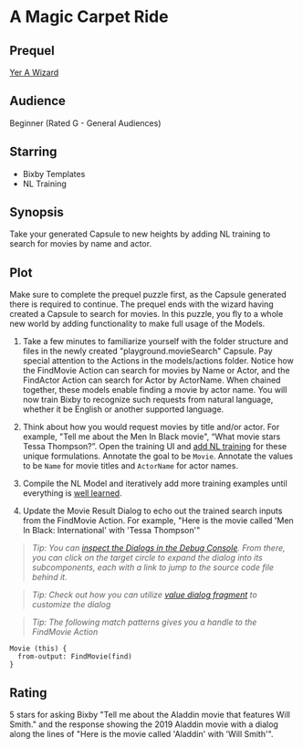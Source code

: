 # A Magic Carpet Ride

## Prequel
[Yer A Wizard](../newcomer/yer-a-wizard.md)

## Audience
Beginner (Rated G - General Audiences)

## Starring
- Bixby Templates
- NL Training

## Synopsis
Take your generated Capsule to new heights by adding NL training to search for
movies by name and actor.

## Plot
Make sure to complete the prequel puzzle first, as the Capsule generated there
is required to continue. The prequel ends with the wizard having created a
Capsule to search for movies. In this puzzle, you fly to a whole new world by
adding functionality to make full usage of the Models.

1. Take a few minutes to familiarize yourself with the folder structure and
files in the newly created "playground.movieSearch" Capsule. Pay special attention to
the Actions in the models/actions folder. Notice how the FindMovie Action can
search for movies by Name or Actor, and the FindActor Action can search for
Actor by ActorName. When chained together, these models enable finding a movie
by actor name. You will now train Bixby to recognize such requests from natural
language, whether it be English or another supported language.

2. Think about how you would request movies by title and/or actor. For example,
"Tell me about the Men In Black movie", “What movie stars Tessa Thompson?”. Open
the training UI and [add NL
training](https://bixbydevelopers.com/dev/docs/dev-guide/developers/training.intro-training)
for these unique formulations. Annotate the goal to be `Movie`. Annotate the
values to be `Name` for movie titles and `ActorName` for actor names.

3. Compile the NL Model and iteratively  add more training examples until
everything is [well
learned](https://bixbydevelopers.com/dev/docs/dev-guide/developers/training.intro-training#learned-vs-not-learned-training).

4. Update the Movie Result Dialog to echo out the trained search inputs from the
FindMovie Action. For example, "Here is the movie called 'Men In Black:
International' with 'Tessa Thompson'"

  > *Tip: You can [inspect the Dialogs in the Debug
Console](https://bixbydevelopers.com/dev/docs/dev-guide/developers/testing.debugging#dialogs).
From there, you can click on the target circle to expand the dialog into its
subcomponents, each with a link to jump to the source code file behind it.*

  > *Tip: Check out how you can utilize [value dialog fragment](https://bixbydevelopers.com/dev/docs/reference/ref-topics/dialog-modes.dialog-fragments#value-fragment) to customize the dialog*

  > *Tip: The following match patterns gives you a handle to the FindMovie Action*
```
Movie (this) {
  from-output: FindMovie(find)
}
```

## Rating
5 stars for asking Bixby "Tell me about the Aladdin movie that features Will
Smith." and the response showing the 2019 Aladdin movie with a dialog along the
lines of "Here is the movie called 'Aladdin' with 'Will Smith'".
